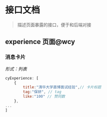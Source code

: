 # 接口文档

> 描述页面暴露的接口，便于和后端对接

## experience 页面@wcy

### 消息卡片 

*形式：列表*  
```js
cyExperience: [
    {
        title:"清华大学直博面试经验",// 卡片标题
        tag:"保研", // tag
        like:"100" // 赞同数
    },
...
]
```
